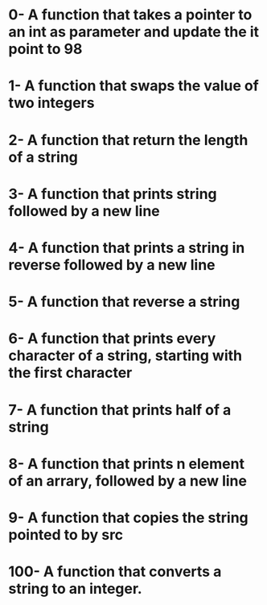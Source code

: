 # 0- A function that takes a pointer to an int as parameter and update the it point to 98
# 1- A function that swaps the value of two integers
# 2- A function that return the length of a string
# 3- A function that prints string followed by a new line
# 4- A function that prints a string in reverse followed by a new line
# 5- A function that reverse a string
# 6- A function that prints every character of a string, starting with the first character
# 7- A function that prints half of a string
# 8- A function that prints n element of an arrary, followed by a new line
# 9- A function that copies the string pointed to by src
# 100- A function that converts a string to an integer.
